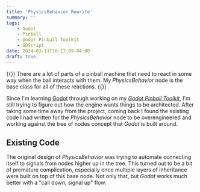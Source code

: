 ```yaml
---
title: 'PhysicsBehavior Rewrite'
summary: ''
tags:
    - Godot
    - Pinball
    - Godot Pinball Toolkit
    - GDScript
date: 2024-03-11T10:17:09-04:00
draft: true
---
```


{{<lead>}}
There are a lot of parts of a pinball machine that need to react in some way when the ball interacts with them. My *PhysicsBehavior*
node is the base class for all of these reactions.
{{</lead>}}

Since I'm learning [Godot](https://godotengine.org/) through working on my [*Godot Pinball Toolkit*](/projects/godot_pinball), I'm still trying to
figure out how the engine wants things to be architected. After taking some time away from the project, coming back I
found the existing code I had written for the *PhysicsBehavior* node to be overengineered and working against the tree of
nodes concept that *Godot* is built around.

## Existing Code

The original design of *PhysicsBehavior* was trying to automate connecting itself to signals from nodes higher up in the tree.
This turned out to be a bit of premature complication, especially once multiple layers of inheritance were built on top
of this base node. Not only that, but *Godot* works much better with a "call down, signal up" flow. 
